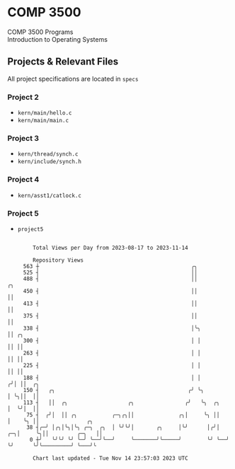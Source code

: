 # COMP 3500
COMP 3500 Programs  
Introduction to Operating Systems  
## Projects & Relevant Files
All project specifications are located in `specs`
### Project 2
- `kern/main/hello.c`
- `kern/main/main.c`
### Project 3
- `kern/thread/synch.c`
- `kern/include/synch.h`
### Project 4
- `kern/asst1/catlock.c`
### Project 5
- `project5`

```

        Total Views per Day from 2023-08-17 to 2023-11-14

        Repository Views
     563 ┼                                                ╭╮
     525 ┤                                                ││
     488 ┤                                                ││             ╭╮
     450 ┤                                                ││             ││
     413 ┤                                                ││             ││
     375 ┤                                                ││             ││
     338 ┤                                                │╰╮            ││ ╭╮
     300 ┤                                                │ │            ││ ││
     263 ┤                                                │ │            ││ ││
     225 ┤                                                │ │            ││ ││
     188 ┤                                                │ │           ╭╯│ ││  ╭╮
     150 ┤   ╭╮                                          ╭╯ ╰╮          │ ╰╮││  ││
     113 ┤   ││  ╭╮                   ╭╮                ╭╯   ╰╮  ╭╮     │  ╰╯│  ││
      75 ┤  ╭╯│  ││ ╭╮           ╭─╮╭╮││              ╭╮│     ╰╮ ││     │    ╰╮ ││               ╭╮
      38 ┤╭─╯ │╭╮│╰╮│╰╮ ╭─╮  ╭╮  │ ╰╯╰╯│       ╭╮     │╰╯      │╭╯│  ╭─╮│     ╰╮││         ╭─╮   ││
       0 ┼╯   ╰╯╰╯ ╰╯ ╰─╯ ╰──╯╰──╯     ╰───────╯╰─────╯        ╰╯ ╰──╯ ╰╯      ╰╯╰─────────╯ ╰───╯╰

        Chart last updated - Tue Nov 14 23:57:03 2023 UTC
        
```
